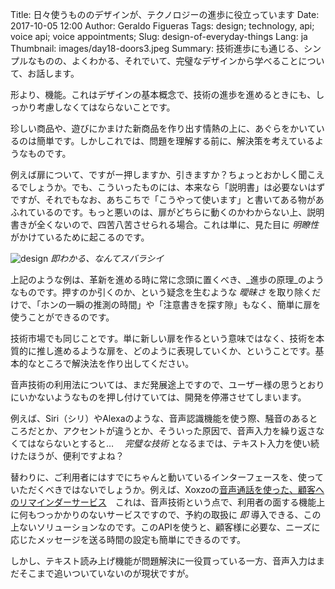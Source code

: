 Title: 日々使うもののデザインが、テクノロジーの進歩に役立っています
Date: 2017-10-05 12:00
Author: Geraldo Figueras
Tags: design; technology, api; voice api; voice appointments; 
Slug: design-of-everyday-things
Lang: ja
Thumbnail: images/day18-doors3.jpeg
Summary: 技術進歩にも通じる、シンプルなものの、よくわかる、それでいて、完璧なデザインから学べることについて、お話します。
 
             

形より、機能。これはデザインの基本概念で、技術の進歩を進めるときにも、しっかり考慮しなくてはならないことです。              

珍しい商品や、遊びにかまけた新商品を作り出す情熱の上に、あぐらをかいているのは簡単です。しかしこれでは、問題を理解する前に、解決策を考えているようなものです。

例えば扉について、ですがー押しますか、引きますか？ちょっとおかしく聞こえるでしょうか。でも、こういったものには、本来なら「説明書」は必要ないはずですが、それでもなお、あちこちで「こうやって使います」と書いてある物があふれているのです。もっと悪いのは、扉がどちらに動くのかわからない上、説明書きが全くないので、四苦八苦させられる場合。これは単に、見た目に _明瞭性_ がかけているために起こるのです。

![design](/images/day18-doors3.jpeg)
_即わかる、なんてスバラシイ_

上記のような例は、革新を進める時に常に念頭に置くべき、_進歩の原理_のようなものです。押すのか引くのか、という疑念を生むような _曖昧さ_ を取り除くだけで、「ホンの一瞬の推測の時間」や「注意書きを探す隙」もなく、簡単に扉を使うことができるのです。

技術市場でも同じことです。単に新しい扉を作るという意味ではなく、技術を本質的に推し進めるような扉を、どのように表現していくか、ということです。基本的なところで解決法を作り出してください。

音声技術の利用法については、まだ発展途上ですので、ユーザー様の思うとおりにいかないようなものを押し付けていては、開発を停滞させてしまいます。

例えば、Siri（シリ）やAlexaのような、音声認識機能を使う際、騒音のあるところだとか、アクセントが違うとか、そういった原因で、音声入力を繰り返さなくてはならないとすると…　 _完璧な技術_ となるまでは、テキスト入力を使い続けたほうが、便利ですよね？

替わりに、ご利用者にはすでにちゃんと動いているインターフェースを、使っていただくべきではないでしょうか。例えば、Xoxzoの[音声通話を使った、顧客へのリマインダーサービス](https://www.xoxzo.com/ja/about/voice-api/)　これは、音声技術という点で、利用者の面する機能上に何もつっかかりのないサービスですので、予約の取扱に _即_ 導入できる、この上ないソリューションなのです。このAPIを使うと、顧客様に必要な、ニーズに応じたメッセージを送る時間の設定も簡単にできるのです。

しかし、テキスト読み上げ機能が問題解決に一役買っている一方、音声入力はまだそこまで追いついていないのが現状ですが。
